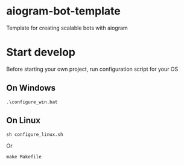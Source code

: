 # aiogram-bot-template
Template for creating scalable bots with aiogram

# Start develop

Before starting your own project, run configuration script for your OS

## On Windows

```shell
.\configure_win.bat
```

## On Linux

```shell
sh configure_linux.sh
```

Or

```shell
make Makefile
```